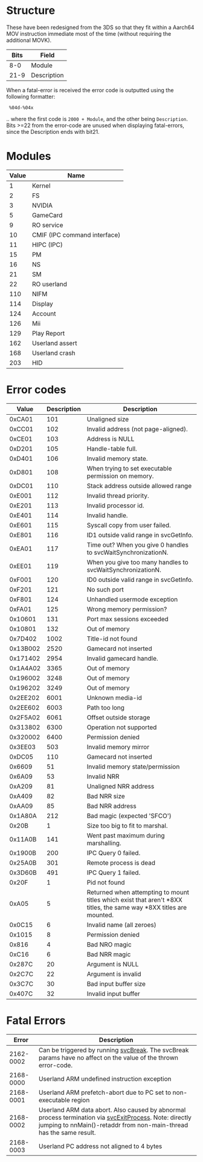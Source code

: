 # Structure

These have been redesigned from the 3DS so that they fit within a
Aarch64 MOV instruction immediate most of the time (without requiring
the additional MOVK).

| Bits | Field       |
| ---- | ----------- |
| 8-0  | Module      |
| 21-9 | Description |

When a fatal-error is received the error code is outputted using the
following formatter:

` %04d-%04x`

.. where the first code is `2000 + Module`, and the other being
`Description`. Bits \>=22 from the error-code are unused when displaying
fatal-errors, since the Description ends with bit21.

# Modules

| Value | Name                         |
| ----- | ---------------------------- |
| 1     | Kernel                       |
| 2     | FS                           |
| 3     | NVIDIA                       |
| 5     | GameCard                     |
| 9     | RO service                   |
| 10    | CMIF (IPC command interface) |
| 11    | HIPC (IPC)                   |
| 15    | PM                           |
| 16    | NS                           |
| 21    | SM                           |
| 22    | RO userland                  |
| 110   | NIFM                         |
| 114   | Display                      |
| 124   | Account                      |
| 126   | Mii                          |
| 129   | Play Report                  |
| 162   | Userland assert              |
| 168   | Userland crash               |
| 203   | HID                          |

# Error codes

| Value    | Description | Description                                                                                                           |
| -------- | ----------- | --------------------------------------------------------------------------------------------------------------------- |
| 0xCA01   | 101         | Unaligned size                                                                                                        |
| 0xCC01   | 102         | Invalid address (not page-aligned).                                                                                   |
| 0xCE01   | 103         | Address is NULL                                                                                                       |
| 0xD201   | 105         | Handle-table full.                                                                                                    |
| 0xD401   | 106         | Invalid memory state.                                                                                                 |
| 0xD801   | 108         | When trying to set executable permission on memory.                                                                   |
| 0xDC01   | 110         | Stack address outside allowed range                                                                                   |
| 0xE001   | 112         | Invalid thread priority.                                                                                              |
| 0xE201   | 113         | Invalid processor id.                                                                                                 |
| 0xE401   | 114         | Invalid handle.                                                                                                       |
| 0xE601   | 115         | Syscall copy from user failed.                                                                                        |
| 0xE801   | 116         | ID1 outside valid range in svcGetInfo.                                                                                |
| 0xEA01   | 117         | Time out? When you give 0 handles to svcWaitSynchronizationN.                                                         |
| 0xEE01   | 119         | When you give too many handles to svcWaitSynchronizationN.                                                            |
| 0xF001   | 120         | ID0 outside valid range in svcGetInfo.                                                                                |
| 0xF201   | 121         | No such port                                                                                                          |
| 0xF801   | 124         | Unhandled usermode exception                                                                                          |
| 0xFA01   | 125         | Wrong memory permission?                                                                                              |
| 0x10601  | 131         | Port max sessions exceeded                                                                                            |
| 0x10801  | 132         | Out of memory                                                                                                         |
| 0x7D402  | 1002        | Title-id not found                                                                                                    |
| 0x13B002 | 2520        | Gamecard not inserted                                                                                                 |
| 0x171402 | 2954        | Invalid gamecard handle.                                                                                              |
| 0x1A4A02 | 3365        | Out of memory                                                                                                         |
| 0x196002 | 3248        | Out of memory                                                                                                         |
| 0x196202 | 3249        | Out of memory                                                                                                         |
| 0x2EE202 | 6001        | Unknown media-id                                                                                                      |
| 0x2EE602 | 6003        | Path too long                                                                                                         |
| 0x2F5A02 | 6061        | Offset outside storage                                                                                                |
| 0x313802 | 6300        | Operation not supported                                                                                               |
| 0x320002 | 6400        | Permission denied                                                                                                     |
| 0x3EE03  | 503         | Invalid memory mirror                                                                                                 |
| 0xDC05   | 110         | Gamecard not inserted                                                                                                 |
| 0x6609   | 51          | Invalid memory state/permission                                                                                       |
| 0x6A09   | 53          | Invalid NRR                                                                                                           |
| 0xA209   | 81          | Unaligned NRR address                                                                                                 |
| 0xA409   | 82          | Bad NRR size                                                                                                          |
| 0xAA09   | 85          | Bad NRR address                                                                                                       |
| 0x1A80A  | 212         | Bad magic (expected 'SFCO')                                                                                           |
| 0x20B    | 1           | Size too big to fit to marshal.                                                                                       |
| 0x11A0B  | 141         | Went past maximum during marshalling.                                                                                 |
| 0x1900B  | 200         | IPC Query 0 failed.                                                                                                   |
| 0x25A0B  | 301         | Remote process is dead                                                                                                |
| 0x3D60B  | 491         | IPC Query 1 failed.                                                                                                   |
| 0x20F    | 1           | Pid not found                                                                                                         |
| 0xA05    | 5           | Returned when attempting to mount titles which exist that aren't \*8XX titles, the same way \*8XX titles are mounted. |
| 0x0C15   | 6           | Invalid name (all zeroes)                                                                                             |
| 0x1015   | 8           | Permission denied                                                                                                     |
| 0x816    | 4           | Bad NRO magic                                                                                                         |
| 0xC16    | 6           | Bad NRR magic                                                                                                         |
| 0x287C   | 20          | Argument is NULL                                                                                                      |
| 0x2C7C   | 22          | Argument is invalid                                                                                                   |
| 0x3C7C   | 30          | Bad input buffer size                                                                                                 |
| 0x407C   | 32          | Invalid input buffer                                                                                                  |

# Fatal Errors

| Error     | Description                                                                                                                                                                                        |
| --------- | -------------------------------------------------------------------------------------------------------------------------------------------------------------------------------------------------- |
| 2162-0002 | Can be triggered by running [svcBreak](SVC.md "wikilink"). The svcBreak params have no affect on the value of the thrown error-code.                                                               |
| 2168-0000 | Userland ARM undefined instruction exception                                                                                                                                                       |
| 2168-0001 | Userland ARM prefetch-abort due to PC set to non-executable region                                                                                                                                 |
| 2168-0002 | Userland ARM data abort. Also caused by abnormal process termination via [svcExitProcess](SVC.md "wikilink"). Note: directly jumping to nnMain()-retaddr from non-main-thread has the same result. |
| 2168-0003 | Userland PC address not aligned to 4 bytes                                                                                                                                                         |
